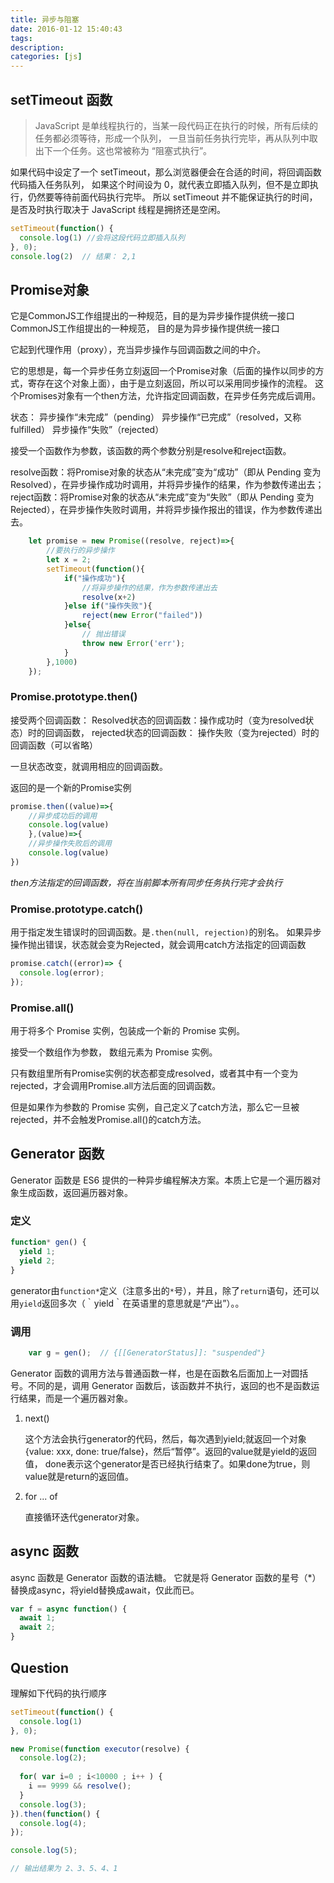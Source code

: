 ```yaml
---
title: 异步与阻塞
date: 2016-01-12 15:40:43
tags:
description:
categories: [js]
---
```


## setTimeout 函数

> JavaScript 是单线程执行的，当某一段代码正在执行的时候，所有后续的任务都必须等待，形成一个队列，
一旦当前任务执行完毕，再从队列中取出下一个任务。这也常被称为 “阻塞式执行”。

如果代码中设定了一个 setTimeout，那么浏览器便会在合适的时间，将回调函数代码插入任务队列，
如果这个时间设为 0，就代表立即插入队列，但不是立即执行，仍然要等待前面代码执行完毕。
所以 setTimeout 并不能保证执行的时间，是否及时执行取决于 JavaScript 线程是拥挤还是空闲。

```js
setTimeout(function() {
  console.log(1) //会将这段代码立即插入队列
}, 0);
console.log(2)  // 结果： 2,1
```

## Promise对象

它是CommonJS工作组提出的一种规范，目的是为异步操作提供统一接口CommonJS工作组提出的一种规范，
目的是为异步操作提供统一接口

它起到代理作用（proxy），充当异步操作与回调函数之间的中介。

它的思想是，每一个异步任务立刻返回一个Promise对象（后面的操作以同步的方式，寄存在这个对象上面），由于是立刻返回，所以可以采用同步操作的流程。
这个Promises对象有一个then方法，允许指定回调函数，在异步任务完成后调用。


状态：
异步操作“未完成”（pending）
异步操作“已完成”（resolved，又称fulfilled）
异步操作“失败”（rejected）

接受一个函数作为参数，该函数的两个参数分别是resolve和reject函数。

resolve函数：将Promise对象的状态从“未完成”变为“成功”（即从 Pending 变为 Resolved），在异步操作成功时调用，并将异步操作的结果，作为参数传递出去；
reject函数：将Promise对象的状态从“未完成”变为“失败”（即从 Pending 变为 Rejected），在异步操作失败时调用，并将异步操作报出的错误，作为参数传递出去。

```javascript
    let promise = new Promise((resolve, reject)=>{
        //要执行的异步操作
        let x = 2;
        setTimeout(function(){
            if("操作成功"){
                //将异步操作的结果，作为参数传递出去
                resolve(x+2)
            }else if("操作失败"){
                reject(new Error("failed"))
            }else{
                // 抛出错误
                throw new Error('err');
            }
        },1000)
    });
```

### Promise.prototype.then()

接受两个回调函数：
Resolved状态的回调函数：操作成功时（变为resolved状态）时的回调函数，
rejected状态的回调函数： 操作失败（变为rejected）时的回调函数（可以省略）

一旦状态改变，就调用相应的回调函数。

返回的是一个新的Promise实例

```javascript
promise.then((value)=>{
    //异步成功后的调用
    console.log(value)
    },(value)=>{
    //异步操作失败后的调用
    console.log(value)
})
```

_then方法指定的回调函数，将在当前脚本所有同步任务执行完才会执行_

### Promise.prototype.catch()

用于指定发生错误时的回调函数。是`.then(null, rejection)`的别名。
如果异步操作抛出错误，状态就会变为Rejected，就会调用catch方法指定的回调函数

```javascript
promise.catch((error)=> {
  console.log(error);
});
```


### Promise.all()

用于将多个 Promise 实例，包装成一个新的 Promise 实例。

接受一个数组作为参数， 数组元素为 Promise 实例。

只有数组里所有Promise实例的状态都变成resolved，或者其中有一个变为rejected，才会调用Promise.all方法后面的回调函数。

但是如果作为参数的 Promise 实例，自己定义了catch方法，那么它一旦被rejected，并不会触发Promise.all()的catch方法。



## Generator 函数

Generator 函数是 ES6 提供的一种异步编程解决方案。本质上它是一个遍历器对象生成函数，返回遍历器对象。

### 定义

```javascript
function* gen() {
  yield 1;
  yield 2;
}
```

generator由`function*`定义（注意多出的`*`号），并且，除了`return`语句，还可以用`yield`返回多次（｀yield｀在英语里的意思就是“产出”）。。


### 调用

```javascript
    var g = gen();  // {[[GeneratorStatus]]: "suspended"}
```

Generator 函数的调用方法与普通函数一样，也是在函数名后面加上一对圆括号。不同的是，调用 Generator 函数后，该函数并不执行，返回的也不是函数运行结果，而是一个遍历器对象。

1. next()

    这个方法会执行generator的代码，然后，每次遇到yield;就返回一个对象{value: xxx, done: true/false}，然后“暂停”。返回的value就是yield的返回值，
    done表示这个generator是否已经执行结束了。如果done为true，则value就是return的返回值。

2. for ... of

    直接循环迭代generator对象。

## async 函数

async 函数是 Generator 函数的语法糖。 它就是将 Generator 函数的星号（*）替换成async，将yield替换成await，仅此而已。

```javascript
var f = async function() {
  await 1;
  await 2;
}
```


## Question

理解如下代码的执行顺序

```js
setTimeout(function() {
  console.log(1)
}, 0);

new Promise(function executor(resolve) {
  console.log(2);
  
  for( var i=0 ; i<10000 ; i++ ) {
    i == 9999 && resolve();
  }
  console.log(3);
}).then(function() {
  console.log(4);
});

console.log(5);

// 输出结果为 2、3、5、4、1
```